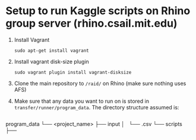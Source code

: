 # Setup to run Kaggle scripts on Rhino group server (rhino.csail.mit.edu)

1. Install Vagrant
    ```
    sudo apt-get install vagrant
    ```
2. Install vagrant disk-size plugin
    ```
    sudo vagrant plugin install vagrant-disksize
    ```
3. Clone the main repository to `/raid/` on Rhino (make sure nothing uses AFS)

4. Make sure that any data you want to run on is stored in
   `transfer/runner/program_data`.
   The directory structure assumed is:
   ```
program_data
└── <project_name>
    ├── input
    │   └── <data>.csv
    └── scripts
        ├── <script>.py
        ├── ...
```

This directory is copied on to the VM and then the Docker container within that.

You can prepare this directory structure by running

```
bash prepare_kaggle.sh
```

for the datasets we provide. This will also generate a `requirements.txt`
for the docker build (note we already include such a file,
but you can overwrite
it for your own set of scripts.)

5. Build the vagrant VM, used to sandbox the Kaggle scripts
    ```
    cd transfer/runner; make build_vagrant; vagrant halt
    ```
6. Start up the VM with `longjob` to remain logged in for a day (change this for longer)
    ```
    longjob --renew 1d vagrant up
    ```
7. Connect to the VM
    ```
    vagrant ssh
    ```
8. Build docker inside the VM
    ```
    cd transfer-cleaning/runner; make build_docker
    ```

Occasionally `make build_docker`may result in the following error:

```
Get https://registry-1.docker.io/v2/: net/http: TLS handshake timeout
```

If so, I recommend just running `make build_docker` again, and that
tends to solve the timeout.

Note that you do not need to run the `make` command here using `sudo`, as `make build_vagrant` has already
added the default user (`vagrant`) to the `docker` group.
So all `docker` commands can run without `sudo`.


Note that you only need to build the VM if you want to true isolation,
otherwise you can just build the docker container.

9. You can now schedule jobs to running by using the command below
    and modifying script locations etc as desired.
    The actual scheduling is done with
    task-spooler. Timeout is
    implemented with the `timeout` command.
    The memory limit is handed directly by the
    docker container that executes each job.

```
python schedule_jobs.py \
    --docker_image cleaning \
    --scripts program_data/loan_data/scripts/*.py \
    --host_output_dir program_data/loan_data/results \
    --docker_output_dir program_data/loan_data/results/ \
    --mem_limit 20GB \
    --timeout 2h \
    --max_jobs 2
```

Note that if you have already built the VM with all the data needed, and docker has been built accordingly, then
you can just skip to the last step directly.

You can set the number of jobs you'd like to run concurrently by using

```
tsp -S <num>
```

or by passing in the `--max_jobs` flag to `schedule_jobs.py` as done above.


# Known Issues

* It seems that on occasion, `vagrant` can fail when building and not actually include docker. If this happens, I suggest removing the box (`vagrant destroy`), cleaning up, and calling `make build_vagrant` again. That seems to solve the issue in all cases I've encountered.

* If anything hangs for a long time, I suggest deleting the `.vagrant*`
folders created in the `transfer-cleaning/runner` folder. You may also want
to delete the `/raid/jcamsan/virtualbox_vms` folder as well. Also, kill any
`vboxmanage` or `vagrant` processes and then try again. I realize this may be
overkill (no pun intended) but not sure how to fix otherwise.

